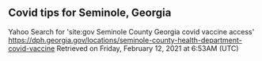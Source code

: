 ## Covid tips for Seminole, Georgia

Yahoo Search for 'site:gov Seminole County Georgia covid vaccine access'
https://dph.georgia.gov/locations/seminole-county-health-department-covid-vaccine
Retrieved on Friday, February 12, 2021 at 6:53AM (UTC)